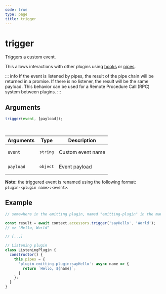 ```yaml
---
code: true
type: page
title: trigger
---
```


# trigger

Triggers a custom event.

This allows interactions with other plugins using [hooks](/core/2/plugins/guides/hooks) or [pipes](/core/2/plugins/guides/pipes).

::: info
If the event is listened by pipes, the result of the pipe chain will be returned in a promise.
If there is no listener, the result will be the same payload.
This behavior can be used for a Remote Procedure Call (RPC) system between plugins.
:::

## Arguments

```js
trigger(event, [payload]);
```

<br/>

| Arguments | Type              | Description       |
| --------- | ----------------- | ----------------- |
| `event`   | <pre>string</pre> | Custom event name |
| `payload` | <pre>object</pre> | Event payload     |

**Note:** the triggered event is renamed using the following format:<br/>`plugin-<plugin name>:<event>`.

## Example

```js
// somewhere in the emitting plugin, named "emitting-plugin" in the manifest

const result = await context.accessors.trigger('sayHello', 'World');
// => "Hello, World"

// [...]

// Listening plugin
class ListeningPlugin {
  constructor() {
    this.pipes = {
      'plugin-emitting-plugin:sayHello': async name => {
        return `Hello, ${name}`;
      }
    };
  }
}
```
